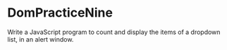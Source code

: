 # DomPracticeNine
Write a JavaScript program to count and display the items of a dropdown list, in an alert window.

